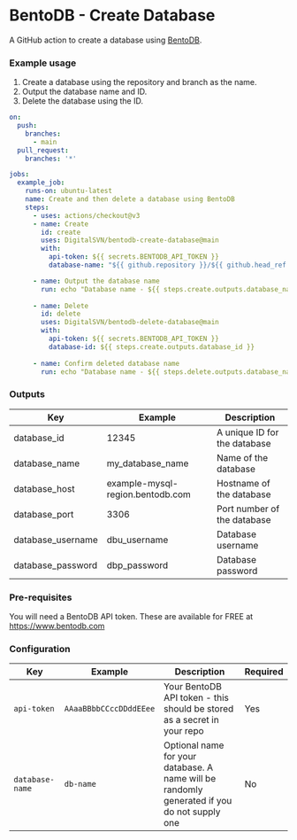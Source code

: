 # BentoDB - Create Database

A GitHub action to create a database using [BentoDB](https://bentodb.com).

### Example usage
1. Create a database using the repository and branch as the name.
2. Output the database name and ID.
3. Delete the database using the ID.
```yaml
on:
  push:
    branches:
      - main
  pull_request:
    branches: '*'

jobs:
  example_job:
    runs-on: ubuntu-latest
    name: Create and then delete a database using BentoDB
    steps:
      - uses: actions/checkout@v3
      - name: Create
        id: create
        uses: DigitalSVN/bentodb-create-database@main
        with:
          api-token: ${{ secrets.BENTODB_API_TOKEN }}
          database-name: "${{ github.repository }}/${{ github.head_ref }}"

      - name: Output the database name
        run: echo "Database name - ${{ steps.create.outputs.database_name }}, ID - ${{ steps.create.outputs.database_id }}"
        
      - name: Delete
        id: delete
        uses: DigitalSVN/bentodb-delete-database@main
        with:
          api-token: ${{ secrets.BENTODB_API_TOKEN }}
          database-id: ${{ steps.create.outputs.database_id }}
          
      - name: Confirm deleted database name
        run: echo "Database name - ${{ steps.delete.outputs.database_name }}, ID - ${{ steps.delete.outputs.database_id }}"

```

### Outputs
| Key               | Example                          | Description                  |
|-------------------|----------------------------------|------------------------------|
| database_id       | 12345                            | A unique ID for the database |
| database_name     | my_database_name                 | Name of the database         |
| database_host     | example-mysql-region.bentodb.com | Hostname of the database     |
| database_port     | 3306                             | Port number of the database  |
| database_username | dbu_username                     | Database username            |
| database_password | dbp_password                     | Database password            |

### Pre-requisites
You will need a BentoDB API token. These are available for FREE at https://www.bentodb.com

### Configuration
| Key             | Example                | Description                                                                                 | Required |
|-----------------|------------------------|---------------------------------------------------------------------------------------------|----------|
| `api-token`     | `AAaaBBbbCCccDDddEEee` | Your BentoDB API token - this should be stored as a secret in your repo                     | Yes      |
| `database-name` | `db-name`              | Optional name for your database. A name will be randomly generated if you do not supply one | No       |